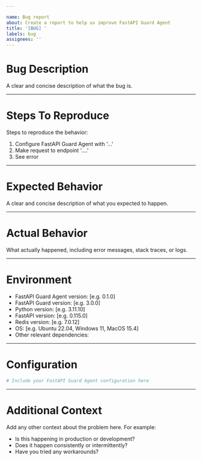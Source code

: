 ```yaml
---

name: Bug report
about: Create a report to help us improve FastAPI Guard Agent
title: '[BUG] '
labels: bug
assignees: ''
---
```


Bug Description
================
A clear and concise description of what the bug is.

___

Steps To Reproduce
===================
Steps to reproduce the behavior:
1. Configure FastAPI Guard Agent with '...'
2. Make request to endpoint '....'
3. See error

___

Expected Behavior
=================
A clear and concise description of what you expected to happen.

___

Actual Behavior
================
What actually happened, including error messages, stack traces, or logs.

___

Environment
===========
- FastAPI Guard Agent version: [e.g. 0.1.0]
- FastAPI Guard version: [e.g. 3.0.0]
- Python version: [e.g. 3.11.10]
- FastAPI version: [e.g. 0.115.0]
- Redis version: [e.g. 7.0.12]
- OS: [e.g. Ubuntu 22.04, Windows 11, MacOS 15.4]
- Other relevant dependencies:

___

Configuration
=============

```python
# Include your FastAPI Guard Agent configuration here

```

___

Additional Context
==================
Add any other context about the problem here. For example:
- Is this happening in production or development?
- Does it happen consistently or intermittently?
- Have you tried any workarounds?
